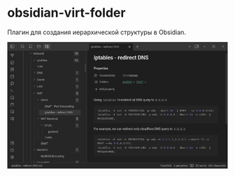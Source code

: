 # obsidian-virt-folder
Плагин для создания иерархической структуры в Obsidian. 

![virt_folder_example](./Images/virt_folder_example.png)
